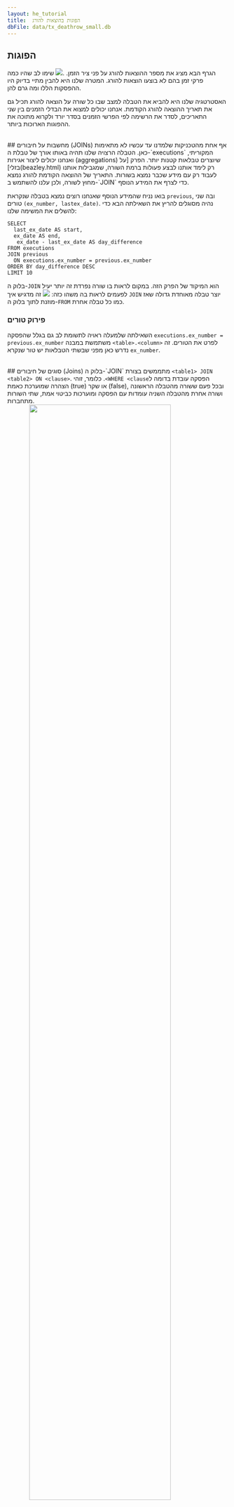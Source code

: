 ```yaml
---
layout: he_tutorial
title:  הפוגות בהוצאות להורג
dbFile: data/tx_deathrow_small.db
---
```


<a name="hiatuses"></a>
## הפוגות
הגרף הבא מציג את מספר ההוצאות להורג על פני ציר הזמן.
.<img src="imgs/he_exno_time.png">
שימו לב שהיו כמה פרקי זמן בהם לא בוצעו הוצאות להורג. המטרה שלנו היא להבין מתיי בדיוק היו ההפסקות הללו ומה גרם להן.

האסטרטגיה שלנו היא להביא את הטבלה למצב שבו כל שורה על הוצאה להורג תכיל גם את תאריך ההוצאה להורג הקודמת. אנחנו יכולים למצוא את הבדלי הזמנים בין שני התאריכים, לסדר את הרשימה לפי הפרשי הזמנים בסדר יורד ולקרוא מתוכה את ההפוגות הארוכות ביותר.


<br>
<a name="joins"></a>
##  מחשבות על חיבורים (JOINs)
אף אחת מהטכניקות שלמדנו עד עכשיו לא מתאימות כאן. הטבלה הרצויה שלנו תהיה באותו אורך של טבלת ה-`executions` המקוריתי, ואנחנו יכולים ליצור אגירות (aggregations) שיוצרים טבלאות קטנות יותר. הפרק [על בזלי](beazley.html) רק לימד אותנו לבצע פעולות ברמת השורה, שמגבילות אותנו לעבוד רק עם מידע שכבר נמצא בשורות. התאריך של ההוצאה הקודמת להורג נמצא מחוץ לשורה, ולכן עלנו להשתמש ב-`JOIN` כדי לצרף את המידע הנוסף.

בואו נניח שהמידע הנוסף שאנחנו רוצים נמצא בטבלה שנקראת `previous`, ובה שני טורים `(ex_number, lastex_date)`. נהיה מסוגלים להריץ את השאילתה הבא כדי להשלים את המשימה שלנו:

    SELECT
      last_ex_date AS start,
      ex_date AS end,
       ex_date - last_ex_date AS day_difference
    FROM executions
    JOIN previous
      ON executions.ex_number = previous.ex_number
    ORDER BY day_difference DESC
    LIMIT 10

בלוק ה-`JOIN` הוא המיקוד של הפרק הזה. במקום לראות בו שורה נפרדת זה יותר יעיל לפעמים לראות בה משהו כזה:  <img src="../imgs/join_correctview.png"> זה מדגיש איך `JOIN` יוצר טבלה מאוחדת גדולה שאז מוזנת לתוך בלוק ה-`FROM` כמו כל טבלה אחרת.

<a name="disam_cols"></a>
<div class="sideNote">
  <h3>פירוק טורים</h3>
  <p>השאילתה שלמעלה ראויה לתשומת לב גם בגלל שהפסקה <code>executions.ex_number = previous.ex_number</code> משתמשת במבנה <code>&lt;table&gt;.&lt;column&gt;</code> לפרט את הטורים. זה נדרש כאן מפני שבשתי הטבלאות יש טור שנקרא <code>ex_number</code>.</p>
</div>


<br>
<a name="join_types">
## סוגים של חיבורים (Joins)
בלוק ה-`JOIN` מתממשים בצורת <code class='codeblock'>&lt;table1&gt; JOIN &lt;table2&gt; ON &lt;clause&gt;</code>. הפסקה עובדת בדומה ל<code class='codeblock' dir="rtl">WHERE &lt;clause&gt;</code>. כלומר, זוהי הצהרה שמוערכת כאמת (true) או שקר (false), ובכל פעם ששורה מהטבלה הראשונה ושורה אחרת מהטבלה השניה עומדות עם הפסקה ומוערכות כביטוי אמת, שתי השורות מתחברות.

<img src="../imgs/join_base.png" style="width:80%; display:block; margin-left:auto; margin-right:auto">

אבל מה קורה לשורות שלא מתחברות? במקרה הזה לטבלת ה-`previous` לא התייה שורה להוצאה להורג מספר 1, משום שלא היו הוצאות להורג קודמות
<img src="../imgs/join_unmatched.png" style="width:80%; display:block; margin-left:auto; margin-right:auto">

ברירת המחדל של הפקודה <code>JOIN</code> היא היא לבצע מה שנקרא “חיבור פנימי" ("inner join"), במסגרתו שורות ללא התאמות מוסרות.
<img src="../imgs/join_inner.png" style="width:80%; display:block; margin-left:auto; margin-right:auto">

כדי לשמור את כל השורות שבטבלה השמאלית, נשתמש ב-<code>LEFT JOIN</code> במקום ה-<code>JOIN</code> הרגיל. החלקם הריקים של השורה נשארים ללא שינוי, מה שורה שהם יוערכו כ-to <code>NULL</code>.
<img src="../imgs/join_left.png" style="width:80%; display:block; margin-left:auto; margin-right:auto">

החיבור <code>RIGHT JOIN</code> יכול לשמש כדי לשמר שורות לא תואמות בטבלה הימנית ו-<code>OUTER JOIN</code> יכול לשמש כדי לשמר שורות ללא התאמה משתי הטבלאות.

האבחנה האחרונה היא התמודדות עם כמה התאמות. נניח שיש לנו טבלאת `duplicated_previous` שמכילה שני עותקים של כל שורה בטבלת ה-`previous`. כל שורה של `executions` עכשיו תואמת שתי שורות ב-`duplicated_previous`.
<img src="../imgs/join_dup_pre.png" style="width:90%; display:block; margin-left:auto; margin-right:auto">

החיבור יוצר מספיק שורות של `executions` כך שכל שורה מתאיימה של `duplicated_previous` מקבלת שותף משלה. בדרך זו חיבורים יכולים ליצור טבלאות ארוכות מהרכיבים שמרכיבים אותן

<img src="../imgs/join_dup_post.png" style="width:90%; display:block; margin-left:auto; margin-right:auto">


<sql-quiz
  data-title="סמנו את הצהרות האמת."
  data-description="בהנחה שיש לנו טבלה א (tableA) עם 3 שורות וטבלה ב (tableB) עם 5 שורות.">
  <sql-quiz-option
    data-value="cartesian_prod"
    data-statement="<code>tableA JOIN tableB ON 1</code> יחזיר 15 שורות."
    data-hint="הפסקה <code>ON 1</code> תחזיר תמיד ערך אמת (true), כך שכל שורה בטבלה א תהיה תואמת לכל שורה בטבלה ב."
    data-correct="true">
  </sql-quiz-option>
  <sql-quiz-option
    data-value="bad_cartesian"
    data-statement="<code>tableA JOIN tableB ON 0</code> תחזיר 0 שורות."
    data-hint="מאותה הסיבה ש-<code>ON 1</code> תחזיר 15 שורות."
    data-correct="true">
  </sql-quiz-option>
  <sql-quiz-option
    data-value="left_join_bad"
    data-statement="<code>tableA LEFT JOIN tableB ON 0</code> תחזיר 3 שורות."
    data-hint="ה-left join משמר את כל השורות מטבלה א (tableA) למרות שאין שורות תואמות בטבלה ב (tableB)."
    data-correct="true">
  </sql-quiz-option>
  <sql-quiz-option
    data-value="outer_join_bad"
    data-statement="<code>tableA OUTER JOIN tableB ON 0</code> תחזיר 8 שורות."
    data-hint="ה-outer join משמר את כל השורות מטבלה א (tableA) ומטבלה ב (tableb) למרות שלאף אחת מהשורות הללו אין שורה תואמת."
    data-correct="true">
  </sql-quiz-option>
  <sql-quiz-option
    data-value="outer_join_good"
    data-statement="<code>tableA OUTER JOIN tableB ON 1</code> תחזיר 15 שורות."
    data-hint="כל השורות של טבלה א (tableA) תואמות כל השורות של טבלה ב (tableB) בגלל הפסקה <code>tableA OUTER JOIN tableB ON 1</code>, כך שכל חיבור יחזיר 15 ורות. פעולות החבור (joins) השונות נבדלות ביניהן רק באופן שבו הן מתמודדות עם שורות ללא התאמה."
    data-correct="true">
  </sql-quiz-option>    

</sql-quiz>
<br>
<a name="dates"></a>
## תאריכים
בואו ניקח הפסקה קצרה מחיבורים ונסתכל בשורה הזו בתבנית השאילתה הבא:

       ex_date - last_ex_date AS day_difference

הנחנו כאן הנחה משמעותית לפייה ניתן לבצע פעולת חיסור בין שני תאריכים. אבל דמייינו שאתם מחשב שמקבל שורה שכזו. האם תחזירו את מספר הימים בין התארכםי? מדוע לא את מספר השעות, או מספר השניות? כדי לסבך את העניינים, ל-SQLite אין ממש סוגי נתונים של תאריך או שעה (להבדיל מכמה צורות ודיאלקטים אחרים של SQL), כך שהטורים `ex_date` ו-`last_ex_date` יראו לכם כמו מחרוזות טקסט רגילות. זה כאילו אתם מתבקשים לבצע את הפעולה `hello`-`world`. מה המשמעות של זה בכלל?

למרבה המזל, SQLite כוללת כמה פונקציות שאומרות למחשב: “היי, מחרוזות הטקסט הללו שאני מעביר לך מכילות תאריכים ושעות. תתנהג איתן כמו שהיית מתנהג עם תאריך".

<sql-exercise
 data-question='חפשו ב<a href="https://www.sqlite.org/lang_datefunc.html">דוקומנטציה</a> איך לתקן את השאילתה כך שתחזיר את מספר הימים שבין שני התאריכםי.'
 data-default-text="SELECT '1993-08-10' - '1989-07-07' AS day_difference"
 data-solution="
SELECT JULIANDAY('1993-08-10') - JULIANDAY('1989-07-07') AS day_difference"
></sql-exercise>


<br>
<a name="self_joins"></a>

## חיבורים עצמיים (Self Joins)
עם מה שלמדנו על תאריכים, אנחנו ייכולים לתקן את תבנית השאילתה שלנו:

    SELECT
      last_ex_date AS start,
      ex_date AS end,
      JULIANDAY(ex_date) - JULIANDAY(last_ex_date)
        AS day_difference
    FROM executions
    JOIN previous
      ON executions.ex_number = previous.ex_number
    ORDER BY day_difference DESC
    LIMIT 5

הצעד הבא הוא לבנות את טבלת ה-`previous`.
<sql-exercise
  data-question="כתבו שאילתה שמפיקה את טבלת ה-<code>previous</code>."
  data-comment="זכרו להשתמש בשמות חלופיים (aliases) כדי לגשת לשמות הטורים <code>(ex_number, last_ex_date)</code>. רמז: במקום להסיט את התאריכים אחרונת, תוכלו להסיט את <code>ex_number</code> קדימה!"
  data-solution="
SELECT
  ex_number + 1 AS ex_number,
  ex_date AS last_ex_date
FROM executions
WHERE ex_number < 553"></sql-exercise>

כעת אנחנו יכולים להניח (nest) את השאילתה הזו בתוך התבנית שלמעלה:

<sql-exercise
  data-question="שלבו את השאילתה במייצרת את טבלת ה-<code>previous</code> בתוך התבנית."
  data-comment='שימו לב שאנחנו משתמשים כאן בשם חלופי (alias), במתן השם "previous" לתוצאות של השאילתה הפנימית.'
  data-default-text="
  SELECT last_ex_date AS start,
    ex_date AS end,
    JULIANDAY(ex_date) - JULIANDAY(last_ex_date) AS day_difference
FROM executions
JOIN (<your-query>) previous
  ON executions.ex_number = previous.ex_number
ORDER BY day_difference DESC
LIMIT 10"
  data-solution="
SELECT
  last_ex_date AS start,
  ex_date AS end,
  JULIANDAY(ex_date) - JULIANDAY(last_ex_date) AS day_difference
FROM executions
JOIN (
    SELECT
      ex_number + 1 AS ex_number,
      ex_date AS last_ex_date
    FROM executions
  ) previous
  ON executions.ex_number = previous.ex_number
ORDER BY day_difference DESC
LIMIT 10"></sql-exercise>

`previous` נובע מתוך `executions`, כך שאנחנו למעשה מחברים את טבלת ה-`executions` לעצמה. זה נקרא "חיבור עצמי" (“self join"), טכניקה רבת עוצמה שמאפשרת לשורות לגשת לנתונים מחלקים אחרים של אותה הטבלה.

יצרנו את טבלת ה-`previous` כדי להבהיר את המטרה שהטכניקה הזו משרתת. אבל אנחנו יכולים למעשה לכתוב את השאילתה הזו בצורה אלגנטית יותר, בכך שנחבר את טבלת ה-`executions` ישירות לעצמה.
<sql-exercise
  data-question="מלאו את פסקת ה-<code>JOIN ON</code> כדי ליצור גרסה אלגנטית יותר של השאילתה הקודמת."
  data-comment="שימו לב שעדיין תצטרכו ליצור שם חלופי (alias) לאחד העותקים כדי לוודא שאנחנו פונים אליו בצורה חד משמעית."

  data-default-text="SELECT
  previous.ex_date AS start,
  executions.ex_date AS end,
  JULIANDAY(executions.ex_date) - JULIANDAY(previous.ex_date)
    AS day_difference
FROM executions
JOIN executions previous
  ON <your-clause>
ORDER BY day_difference DESC
LIMIT 10"
  data-solution="
SELECT
  previous.ex_date AS start,
  executions.ex_date AS end,
  JULIANDAY(executions.ex_date) - JULIANDAY(previous.ex_date)
    AS day_difference
FROM executions
JOIN executions previous
  ON executions.ex_number = previous.ex_number + 1
ORDER BY day_difference DESC
LIMIT 10"
></sql-exercise>

אנחנו יכולים עכשיו להשתמש בתאריכים המדוייקים של ההפוגות בהוצאות להורג כדי לחקור מה קרה בכל תקופה. בשנים הראשונות לאחר שבוטל האיסור על עונש מוות היו תקופות ארוכות ללא הוצאות להורג כתוצאה ממספרם הנמוך של המשפטים עם דרישה לעונש מוות, לצד האתגרם החוקיים של החקיקה החדשה. לכן אנחנו מוציאים מהניתוח את ההפסקות שלפני 1993 ומתמקדים בשתי ההפוגות העיקריות שלאחר מכן.
<img src="imgs/he_exno_time_annotated.png">

הפוגה 1 התרחשה בלש האתגורים החוקייים ל-<a href="https://en.wikipedia.org/wiki/Antiterrorism_and_Effective_Death_Penalty_Act_of_1996">Antiterrorism and Effective Death Penalty Act of 1996</a> שנוצרו כתגובה למתקפה על מרכז הסחר העולמי ב-1993 והפיגועים באוקלהומה סיטי ב-1995. החקיקה הגבילה את הליכי התביעה כדי להפוך את עונש המוות לאפקטיבי יותר במיוחד למקרי טרור(<a href="https://deathpenaltyinfo.org/documents/1996YearEndRpt.pdf">מקור</a>).

הפוגה 2 נגרמה בשל השהייה שנקבעה על ידי בית המשפט העליון בזמן הדיונים בתיק
<a href="https://en.wikipedia.org/wiki/Baze_v._Rees">Baze v. Rees</a>, בו נבחנה השאלה האם זריקה קטלנית מפירה את התיקון השמיני לחוקה, שאוסר "ענישה אכזרית ולא רגילה". זה השפעי על הוצאות להורג בכל ארצות הברית, מפני שרוב המדינות השתמשו בתערובת של חומרים זהה לזו שבקנטאקי (Kentucky). בית המשפט העליון אשרר בסופו של דבר את החלטת בית המשפט של קנטאקי וההוצאות להורג בטקסס נמשכו כמה חודש לאחר מכן.

<br>
<a name="recap"></a>

## סיכום
הרעיון הכלל מאחורי ה-JOINs היה ליצור טבלה משופרת משום שהטבלה המקורית לא הכילה את המידע שנדרש. זוהי גישה יעילה בגלל שהיא משחררת אותנו מהמגבלות של הטבלה היחידה ומאפשר לנו לאחד מספר טבלאות בדרכים מורכבות. ראינו גם שעם המורככבות הזו יש חשיבות לניהול קפדני. מתן שמות חלופיים (aliasing) לטבלאות, שינוי שמות טורם והגדרות נכונות של פסקאות `JOIN ON` הן טכניקות שיעזרו לנו לשמר את הסדר.
